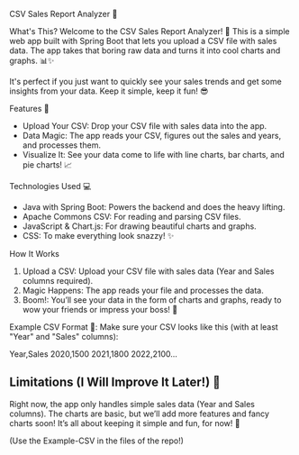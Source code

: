 CSV Sales Report Analyzer 🚀

What's This?
Welcome to the CSV Sales Report Analyzer! 🎉 This is a simple web app built with Spring Boot that lets you upload a CSV file with sales data. The app takes that boring raw data and turns it into cool charts and graphs. 📊✨

It's perfect if you just want to quickly see your sales trends and get some insights from your data. Keep it simple, keep it fun! 😎

Features 🌟
- Upload Your CSV: Drop your CSV file with sales data into the app.
- Data Magic: The app reads your CSV, figures out the sales and years, and processes them.
- Visualize It: See your data come to life with line charts, bar charts, and pie charts! 📈

Technologies Used 💻
- Java with Spring Boot: Powers the backend and does the heavy lifting.
- Apache Commons CSV: For reading and parsing CSV files.
- JavaScript & Chart.js: For drawing beautiful charts and graphs.
- CSS: To make everything look snazzy! ✨

How It Works
1. Upload a CSV: Upload your CSV file with sales data (Year and Sales columns required).
2. Magic Happens: The app reads your file and processes the data.
3. Boom!: You’ll see your data in the form of charts and graphs, ready to wow your friends or impress your boss! 💼

Example CSV Format 📄:
Make sure your CSV looks like this (with at least "Year" and "Sales" columns):

Year,Sales 
2020,1500 
2021,1800 
2022,2100...


## Limitations (I Will Improve It Later!) 🚧
Right now, the app only handles simple sales data (Year and Sales columns).
The charts are basic, but we’ll add more features and fancy charts soon!
It’s all about keeping it simple and fun, for now! 🎉

(Use the Example-CSV in the files of the repo!)



